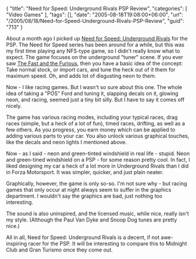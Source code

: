 {
	"title": "Need for Speed: Underground Rivals PSP Review",
	"categories": [
		"Video Games"
	],
	"tags": [],
	"date": "2005-08-18T19:08:00+06:00",
	"url": "/2005/08/18/Need-for-Speed-Underground-Rivals-PSP-Review",
	"guid": "713"
}

About a month ago I picked up <a href="http://www.eagames.com/redesign/games/psp/nfsur/home.jsp">Need for Speed: Underground Rivals</a> for the PSP. The Need for Speed series has been around for a while, but this was my first time playing any NFS-type game, so I didn't really know what to expect. The game focuses on the underground "tuner" scene. If you ever saw <a href="http://www.imdb.com/title/tt0232500/">The Fast and the Furious</a>, then you have a basic idea of the concept: Take normal stock, or import cars, and tune the heck out of it them for maximum speed. Oh, and adds lot of disgusting neon to them. 

Now - I like racing games. But I wasn't so sure about this one. The whole idea of taking a "POS" Ford and tuning it, slapping decals on it, glowing neon, and racing, seemed just a tiny bit silly. But I have to say it comes off nicely. 

The game has various racing modes, including your typical races, drag races (simple, but a heck of a lot of fun), timed races, drifting, as well as a few others. As you progress, you earn money which can be applied to adding various parts to your car. You also unlock various graphical touches, like the decals and neon lights I mentioned above.

Now - as I said - neon and green-tinted windshield in real life - stupid. Neon and green-tined windshield on a PSP - for some reason pretty cool. In fact, I liked designing my car a heck of a lot more in Underground Rivals than I did in Forza Motorsport. It was simpler, quicker, and just plain neater. 

Graphically, however, the game is only so-so. I'm not sure why - but racing games that only occur at night always seem to suffer in the graphics department. I wouldn't say the graphics are bad, just nothing too interesting. 

The sound is also uninspired, and the licensed music, while nice, really isn't my style. (Although the Paul Van Dyke and Snoop Dog tunes are pretty nice.) 

All in all, Need for Speed: Underground Rivals is a decent, if not awe-inspiring racer for the PSP. It will be interesting to compare this to Midnight Club and Gran Turismo once they come out.